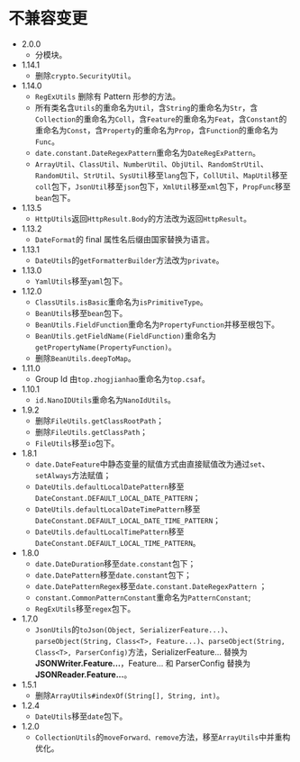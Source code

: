 # 不兼容变更

* 2.0.0
  * 分模块。
* 1.14.1
  * 删除`crypto.SecurityUtil`。
* 1.14.0
  * `RegExUtils` 删除有 Pattern 形参的方法。
  * 所有类名含`Utils`的重命名为`Util`，含`String`的重命名为`Str`，含`Collection`的重命名为`Coll`，含`Feature`的重命名为`Feat`，含`Constant`的重命名为`Const`，含`Property`的重命名为`Prop`，含`Function`的重命名为`Func`。
  * `date.constant.DateRegexPattern`重命名为`DateRegExPattern`。
  * `ArrayUtil`、`ClassUtil`、`NumberUtil`、`ObjUtil`、`RandomStrUtil`、`RandomUtil`、`StrUtil`、`SysUtil`移至`lang`包下，`CollUtil`、`MapUtil`移至`coll`包下，`JsonUtil`移至`json`包下，`XmlUtil`移至`xml`包下，`PropFunc`移至`bean`包下。
* 1.13.5
  * `HttpUtils`返回`HttpResult.Body`的方法改为返回`HttpResult`。
* 1.13.2
  * `DateFormat`的 final 属性名后缀由国家替换为语言。
* 1.13.1
  * `DateUtils`的`getFormatterBuilder`方法改为`private`。
* 1.13.0
  * `YamlUtils`移至`yaml`包下。
* 1.12.0
  * `ClassUtils.isBasic`重命名为`isPrimitiveType`。
  * `BeanUtils`移至`bean`包下。
  * `BeanUtils.FieldFunction`重命名为`PropertyFunction`并移至根包下。
  * `BeanUtils.getFieldName(FieldFunction)`重命名为`getPropertyName(PropertyFunction)`。
  * 删除`BeanUtils.deepToMap`。
* 1.11.0
  * Group Id 由`top.zhogjianhao`重命名为`top.csaf`。
* 1.10.1
  * `id.NanoIDUtils`重命名为`NanoIdUtils`。
* 1.9.2
  * 删除`FileUtils.getClassRootPath`；
  * 删除`FileUtils.getClassPath`；
  * `FileUtils`移至`io`包下。
* 1.8.1
  * `date.DateFeature`中静态变量的赋值方式由直接赋值改为通过`set`、`setAlways`方法赋值；
  * `DateUtils.defaultLocalDatePattern`移至`DateConstant.DEFAULT_LOCAL_DATE_PATTERN`；
  * `DateUtils.defaultLocalDateTimePattern`移至`DateConstant.DEFAULT_LOCAL_DATE_TIME_PATTERN`；
  * `DateUtils.defaultLocalTimePattern`移至`DateConstant.DEFAULT_LOCAL_TIME_PATTERN`。
* 1.8.0
  * `date.DateDuration`移至`date.constant`包下；
  * `date.DatePattern`移至`date.constant`包下；
  * `date.DatePatternRegex`移至`date.constant.DateRegexPattern` ；
  * `constant.CommonPatternConstant`重命名为`PatternConstant`;
  * `RegExUtils`移至`regex`包下。
* 1.7.0
  * `JsonUtils`的`toJson(Object, SerializerFeature...)`、`parseObject(String, Class<T>, Feature...)`、`parseObject(String, Class<T>, ParserConfig)`方法，SerializerFeature... 替换为 **JSONWriter.Feature...**，Feature... 和 ParserConfig 替换为 **JSONReader.Feature...**。
* 1.5.1
  * 删除`ArrayUtils#indexOf(String[], String, int)`。
* 1.2.4
  * `DateUtils`移至`date`包下。
* 1.2.0
  * `CollectionUtils`的`moveForward、remove`方法，移至`ArrayUtils`中并重构优化。
